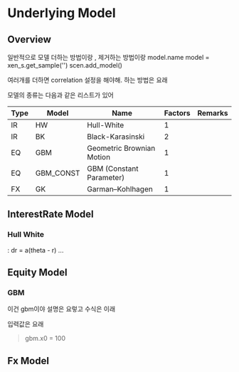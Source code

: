 # Underlying Model

## Overview

일반적으로 모델 더하는 방법이랑 , 제거하는 방법이랑 
model.name
model = xen_s.get_sample('')
scen.add_model()

여러개를 더하면 correlation 설정을 해야해. 
하는 방법은 요래

모델의 종류는 다음과 같은 리스트가 있어


|Type| Model     | Name                      | Factors | Remarks |
|----|-----------|---------------------------|---------|---------|
| IR | HW        | Hull-White                | 1       |         |
| IR | BK        | Black-Karasinski          | 2       |         |
| EQ | GBM       | Geometric Brownian Motion | 1       |         |
| EQ | GBM_CONST | GBM (Constant Parameter)  | 1       |         |
| FX | GK        | Garman–Kohlhagen          | 1       |         |




## InterestRate Model

### Hull White
: dr = a(theta - r) ...

## Equity Model


### GBM
이건 gbm이야 설명은 요렇고
수식은 이래

입력값은 요래
> gbm.x0 = 100

## Fx Model

### 